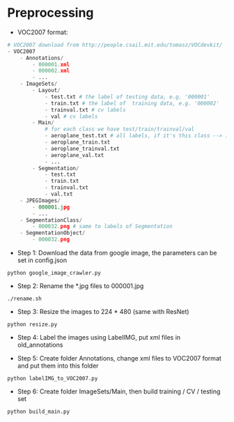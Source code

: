 # Preprocessing

+ VOC2007 format:     
```python
# VOC2007 download from http://people.csail.mit.edu/tomasz/VOCdevkit/
- VOC2007
    - Annotations/
        - 000001.xml
        - 000002.xml
        - ...
    - ImageSets/
        - Layout/
            - test.txt # the label of testing data, e.g. '000001'
            - train.txt # the label of  training data, e.g. '000002'
            - trainval.txt # cv labels
            - val # cv labels
        - Main/
            # for each class we have test/train/trainval/val
            - aeroplane_test.txt # all labels, if it's this class --> 1, else --> -1
            - aeroplane_train.txt
            - aeroplane_trainval.txt
            - aeroplane_val.txt
            - ...
        - Segmentation/
            - test.txt 
            - train.txt 
            - trainval.txt 
            - val.txt
    - JPEGImages/
        - 000001.jpg
        - ...
    - SegmentationClass/
        - 000032.png # same to labels of Segmentation
    - SegmentationObject/
        - 000032.png 
```       

+ Step 1: Download the data from google image, the parameters can be set in config.json
```shell
python google_image_crawler.py
```

+ Step 2: Rename the *.jpg files to 000001.jpg
```shell
./rename.sh
```

+ Step 3: Resize the images to 224 \* 480 (same with ResNet)
```shell
python resize.py
```

+ Step 4: Label the images using LabelIMG, put xml files in old_annotations

+ Step 5: Create folder Annotations, change xml files to VOC2007 format and put them into this folder
```shell
python labelIMG_to_VOC2007.py
```

+ Step 6: Create folder ImageSets/Main, then build training / CV / testing set
```shell
python build_main.py
```
